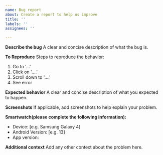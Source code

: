 ```yaml
---
name: Bug report
about: Create a report to help us improve
title: ''
labels: ''
assignees: ''

---
```


**Describe the bug**
A clear and concise description of what the bug is.

**To Reproduce**
Steps to reproduce the behavior:
1. Go to '...'
2. Click on '....'
3. Scroll down to '....'
4. See error

**Expected behavior**
A clear and concise description of what you expected to happen.

**Screenshots**
If applicable, add screenshots to help explain your problem.

**Smartwatch(please complete the following information):**
 - Device: [e.g. Samsung Galaxy 4]
 - Android Version: [e.g. 13]
 - App version:


**Additional context**
Add any other context about the problem here.
